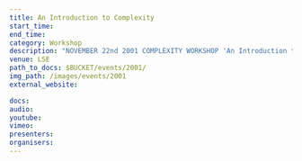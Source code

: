 ```yaml
---
title: An Introduction to Complexity
start_time: 
end_time: 
category: Workshop
description: "NOVEMBER 22nd 2001 COMPLEXITY WORKSHOP 'An Introduction to Complexity'  Complexity Group"
venue: LSE
path_to_docs: $BUCKET/events/2001/
img_path: /images/events/2001
external_website: 

docs: 
audio: 
youtube: 
vimeo: 
presenters: 
organisers: 
---
```

